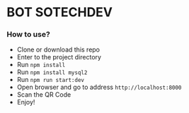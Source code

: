 # BOT SOTECHDEV


### How to use?

- Clone or download this repo
- Enter to the project directory
- Run `npm install`
- Run `npm install mysql2`
- Run `npm run start:dev`
- Open browser and go to address `http://localhost:8000`
- Scan the QR Code
- Enjoy!
